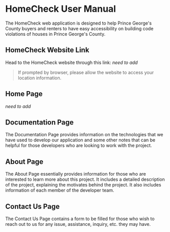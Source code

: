 # HomeCheck User Manual
The HomeCheck web application is designed to help Prince George's County buyers and renters to have easy accessibility on building code violations of houses in Prince George's County.

## HomeCheck Website Link
Head to the HomeCheck website through this link: *need to add*
> If prompted by browser, please allow the website to access your location information.

## Home Page
*need to add*

## Documentation Page
The Documentation Page provides information on the technologies that we have used to develop our application and some other notes that can be helpful for those developers who are looking to work with the project.

## About Page
The About Page essentially provides information for those who are interested to learn more about this project. It includes a detailed description of the project, explaining the motivates behind the project. It also includes information of each member of the developer team. 

## Contact Us Page
The Contact Us Page contains a form to be filled for those who wish to reach out to us for any issue, assistance, inquiry, etc. they may have.


